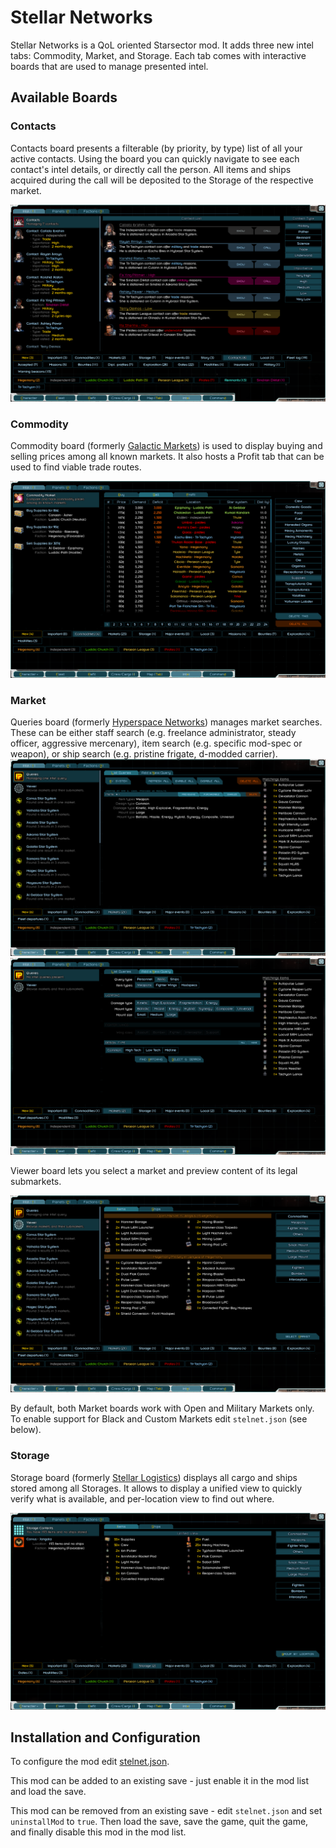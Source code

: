 # Stellar Networks

Stellar Networks is a QoL oriented Starsector mod.
It adds three new intel tabs: Commodity, Market, and Storage.
Each tab comes with interactive boards that are used to manage presented intel.

## Available Boards

### Contacts

Contacts board presents a filterable (by priority, by type) list of all your active contacts.
Using the board you can quickly navigate to see each contact's intel details, or directly call the person.
All items and ships acquired during the call will be deposited to the Storage of the respective market.

![Contacts](images/contacts.png?raw=1)

### Commodity

Commodity board (formerly [Galactic Markets](https://fractalsoftworks.com/forum/index.php?topic=19383)) is used to display buying and selling prices among all known markets.
It also hosts a Profit tab that can be used to find viable trade routes.

![Commodity](images/commodity.png?raw=1)

### Market

Queries board (formerly [Hyperspace Networks](https://fractalsoftworks.com/forum/index.php?topic=19252)) manages market searches.
These can be either staff search (e.g. freelance administrator, steady officer, aggressive mercenary), item search (e.g. specific mod-spec or weapon), or ship search (e.g. pristine frigate, d-modded carrier).
![Add a New Tab](images/market1.png?raw=1)
![Query List](images/market2.png?raw=1)

Viewer board lets you select a market and preview content of its legal submarkets.

![Viewer](images/viewer.png?raw=1)

By default, both Market boards work with Open and Military Markets only.
To enable support for Black and Custom Markets edit `stelnet.json` (see below).

### Storage

Storage board (formerly [Stellar Logistics](https://fractalsoftworks.com/forum/index.php?topic=18948)) displays all cargo and ships stored among all Storages.
It allows to display a unified view to quickly verify what is available, and per-location view to find out where.

![Storage](images/storage.png?raw=1)

## Installation and Configuration

To configure the mod edit [stelnet.json](assets/stelnet.json).

This mod can be added to an existing save - just enable it in the mod list and load the save.

This mod can be removed from an existing save - edit `stelnet.json` and set `uninstallMod` to `true`.
Then load the save, save the game, quit the game, and finally disable this mod in the mod list.
